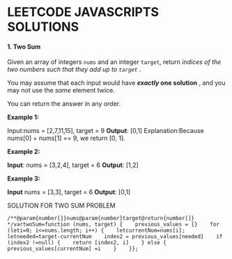 # LEETCODE JAVASCRIPTS SOLUTIONS

#### 1. Two Sum

Given an array of integers `nums` and an integer `target`, return  *indices of the two numbers such that they add up to `target`* .

You may assume that each input would have  ***exactly* one solution** , and you may not use the *same* element twice.

You can return the answer in any order.

**Example 1:**

Input:nums = [2,7,11,15], target = 9
**Output**: [0,1]
Explanation:Because nums[0] + nums[1] == 9, we return [0, 1].

**Example 2:**

**Input**: nums = [3,2,4], target = 6
**Output**: [1,2]

**Example 3:**

**Input** nums = [3,3], target = 6
**Output**: [0,1]

 SOLUTION FOR TWO SUM PROBLEM

```
/**@param{number[]}nums@param{number}target@return{number[]} */vartwoSum=function (nums, target) {    previous_values = {}    for (leti=0; i<=nums.length; i++) {    letcurrentNum=nums[i];    letneeded=target-currentNum    index2 = previous_values[needed]    if (index2 !=null) {    return [index2, i]    } else {    previous_values[currentNum] =i    }    }};
```
